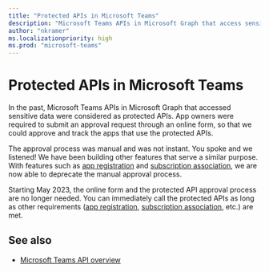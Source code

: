 ```yaml
---
title: "Protected APIs in Microsoft Teams"
description: "Microsoft Teams APIs in Microsoft Graph that access sensitive data are considered protected APIs and require additional validation before you can use them."
author: "nkramer"
ms.localizationpriority: high
ms.prod: "microsoft-teams"
---
```


# Protected APIs in Microsoft Teams

In the past, Microsoft Teams APIs in Microsoft Graph that accessed sensitive data were considered as protected APIs. App owners were required to submit an approval request through an online form, so that we could approve and track the apps that use the protected APIs.

The approval process was manual and was not instant.  You spoke and we listened!  We have been building other features that serve a similar purpose.  With features such as [app registration](https://learn.microsoft.com/azure/active-directory/develop/quickstart-register-app) and [subscription association](/graph/metered-api-setup), we are now able to deprecate the manual approval process.

Starting May 2023, the online form and the protected API approval process are no longer needed.  You can immediately call the protected APIs as long as other requirements ([app registration](https://learn.microsoft.com/azure/active-directory/develop/quickstart-register-app), [subscription association](/graph/metered-api-setup), etc.) are met.

## See also

* [Microsoft Teams API overview](teams-concept-overview.md)
